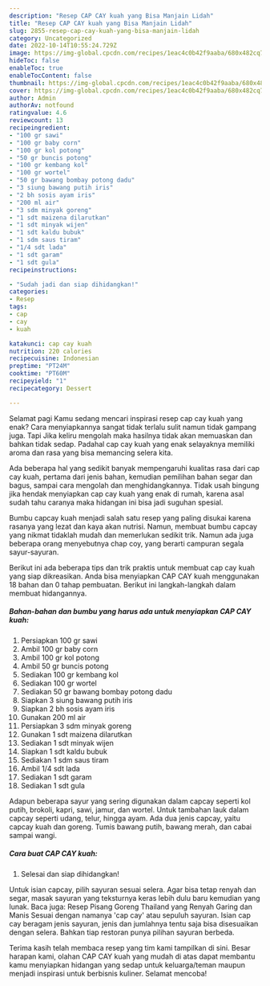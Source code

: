 ```yaml
---
description: "Resep CAP CAY kuah yang Bisa Manjain Lidah"
title: "Resep CAP CAY kuah yang Bisa Manjain Lidah"
slug: 2855-resep-cap-cay-kuah-yang-bisa-manjain-lidah
category: Uncategorized
date: 2022-10-14T10:55:24.729Z
image: https://img-global.cpcdn.com/recipes/1eac4c0b42f9aaba/680x482cq70/cap-cay-kuah-foto-resep-utama.jpg
hideToc: false
enableToc: true
enableTocContent: false
thumbnail: https://img-global.cpcdn.com/recipes/1eac4c0b42f9aaba/680x482cq70/cap-cay-kuah-foto-resep-utama.jpg
cover: https://img-global.cpcdn.com/recipes/1eac4c0b42f9aaba/680x482cq70/cap-cay-kuah-foto-resep-utama.jpg
author: Admin
authorAv: notfound
ratingvalue: 4.6
reviewcount: 13
recipeingredient:
- "100 gr sawi"
- "100 gr baby corn"
- "100 gr kol potong"
- "50 gr buncis potong"
- "100 gr kembang kol"
- "100 gr wortel"
- "50 gr bawang bombay potong dadu"
- "3 siung bawang putih iris"
- "2 bh sosis ayam iris"
- "200 ml air"
- "3 sdm minyak goreng"
- "1 sdt maizena dilarutkan"
- "1 sdt minyak wijen"
- "1 sdt kaldu bubuk"
- "1 sdm saus tiram"
- "1/4 sdt lada"
- "1 sdt garam"
- "1 sdt gula"
recipeinstructions:

- "Sudah jadi dan siap dihidangkan!"
categories:
- Resep
tags:
- cap
- cay
- kuah

katakunci: cap cay kuah 
nutrition: 220 calories
recipecuisine: Indonesian
preptime: "PT24M"
cooktime: "PT60M"
recipeyield: "1"
recipecategory: Dessert

---
```



Selamat pagi Kamu sedang mencari inspirasi resep cap cay kuah yang enak? Cara menyiapkannya sangat tidak terlalu sulit namun tidak gampang juga. Tapi Jika keliru mengolah maka hasilnya tidak akan memuaskan dan bahkan tidak sedap. Padahal cap cay kuah yang enak selayaknya memiliki aroma dan rasa yang bisa memancing selera kita.


Ada beberapa hal yang sedikit banyak mempengaruhi kualitas rasa dari cap cay kuah, pertama dari jenis bahan, kemudian pemilihan bahan segar dan bagus, sampai cara mengolah dan menghidangkannya. Tidak usah bingung jika hendak menyiapkan cap cay kuah yang enak di rumah, karena asal sudah tahu caranya maka hidangan ini bisa jadi suguhan spesial.

Bumbu capcay kuah menjadi salah satu resep yang paling disukai karena rasanya yang lezat dan kaya akan nutrisi. Namun, membuat bumbu capcay yang nikmat tidaklah mudah dan memerlukan sedikit trik. Namun ada juga beberapa orang menyebutnya chap coy, yang berarti campuran segala sayur-sayuran.


Berikut ini ada beberapa tips dan trik praktis untuk membuat cap cay kuah yang siap dikreasikan. Anda bisa menyiapkan CAP CAY kuah menggunakan 18 bahan dan 0 tahap pembuatan. Berikut ini langkah-langkah dalam membuat hidangannya.

<!--inarticleads1-->

##### Bahan-bahan dan bumbu yang harus ada untuk menyiapkan CAP CAY kuah:

1. Persiapkan 100 gr sawi
1. Ambil 100 gr baby corn
1. Ambil 100 gr kol potong
1. Ambil 50 gr buncis potong
1. Sediakan 100 gr kembang kol
1. Sediakan 100 gr wortel
1. Sediakan 50 gr bawang bombay potong dadu
1. Siapkan 3 siung bawang putih iris
1. Siapkan 2 bh sosis ayam iris
1. Gunakan 200 ml air
1. Persiapkan 3 sdm minyak goreng
1. Gunakan 1 sdt maizena dilarutkan
1. Sediakan 1 sdt minyak wijen
1. Siapkan 1 sdt kaldu bubuk
1. Sediakan 1 sdm saus tiram
1. Ambil 1/4 sdt lada
1. Sediakan 1 sdt garam
1. Sediakan 1 sdt gula


Adapun beberapa sayur yang sering digunakan dalam capcay seperti kol putih, brokoli, kapri, sawi, jamur, dan wortel. Untuk tambahan lauk dalam capcay seperti udang, telur, hingga ayam. Ada dua jenis capcay, yaitu capcay kuah dan goreng. Tumis bawang putih, bawang merah, dan cabai sampai wangi. 

<!--inarticleads2-->

##### Cara buat CAP CAY kuah:


1. Selesai dan siap dihidangkan!

Untuk isian capcay, pilih sayuran sesuai selera. Agar bisa tetap renyah dan segar, masak sayuran yang teksturnya keras lebih dulu baru kemudian yang lunak. Baca juga: Resep Pisang Goreng Thailand yang Renyah Garing dan Manis Sesuai dengan namanya &#39;cap cay&#39; atau sepuluh sayuran. Isian cap cay beragam jenis sayuran, jenis dan jumlahnya tentu saja bisa disesuaikan dengan selera. Bahkan tiap restoran punya pilihan sayuran berbeda. 

Terima kasih telah membaca resep yang tim kami tampilkan di sini. Besar harapan kami, olahan CAP CAY kuah yang mudah di atas dapat membantu kamu menyiapkan hidangan yang sedap untuk keluarga/teman maupun menjadi inspirasi untuk berbisnis kuliner. Selamat mencoba!
